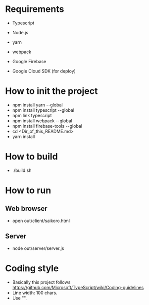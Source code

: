 # Requirements

* Typescript
* Node.js
* yarn
* webpack
* Google Firebase

* Google Cloud SDK (for deploy) 

# How to init the project

* npm install yarn --global
* npm install typescript --global
* npm link typescript
* npm install webpack --global
* npm install firebase-tools --global
* cd <Dir_of_this_README.md>
* yarn install

# How to build

* ./build.sh

# How to run

## Web browser
* open out/client/saikoro.html

## Server
* node out/server/server.js

# Coding style

* Basically this project follows https://github.com/Microsoft/TypeScript/wiki/Coding-guidelines
* Line width: 100 chars.
* Use "".